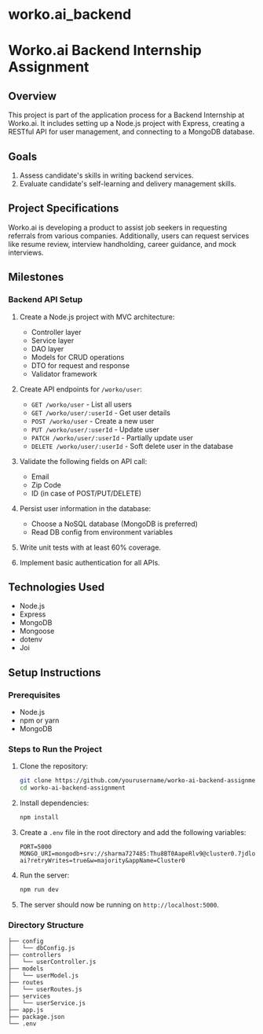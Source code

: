 # worko.ai_backend

# Worko.ai Backend Internship Assignment

## Overview

This project is part of the application process for a Backend Internship at Worko.ai. It includes setting up a Node.js project with Express, creating a RESTful API for user management, and connecting to a MongoDB database.

## Goals

1. Assess candidate's skills in writing backend services.
2. Evaluate candidate's self-learning and delivery management skills.

## Project Specifications

Worko.ai is developing a product to assist job seekers in requesting referrals from various companies. Additionally, users can request services like resume review, interview handholding, career guidance, and mock interviews.

## Milestones

### Backend API Setup

1. Create a Node.js project with MVC architecture:

   - Controller layer
   - Service layer
   - DAO layer
   - Models for CRUD operations
   - DTO for request and response
   - Validator framework

2. Create API endpoints for `/worko/user`:

   - `GET /worko/user` - List all users
   - `GET /worko/user/:userId` - Get user details
   - `POST /worko/user` - Create a new user
   - `PUT /worko/user/:userId` - Update user
   - `PATCH /worko/user/:userId` - Partially update user
   - `DELETE /worko/user/:userId` - Soft delete user in the database

3. Validate the following fields on API call:

   - Email
   - Zip Code
   - ID (in case of POST/PUT/DELETE)

4. Persist user information in the database:

   - Choose a NoSQL database (MongoDB is preferred)
   - Read DB config from environment variables

5. Write unit tests with at least 60% coverage.

6. Implement basic authentication for all APIs.

## Technologies Used

- Node.js
- Express
- MongoDB
- Mongoose
- dotenv
- Joi

## Setup Instructions

### Prerequisites

- Node.js
- npm or yarn
- MongoDB

### Steps to Run the Project

1. Clone the repository:

   ```bash
   git clone https://github.com/yourusername/worko-ai-backend-assignment.git
   cd worko-ai-backend-assignment
   ```

2. Install dependencies:

   ```bash
   npm install
   ```

3. Create a `.env` file in the root directory and add the following variables:

   ```plaintext
   PORT=5000
   MONGO_URI=mongodb+srv://sharma727485:Thu8BT0AapeRlv9@cluster0.7jdlo15.mongodb.net/worko-ai?retryWrites=true&w=majority&appName=Cluster0
   ```

4. Run the server:

   ```bash
   npm run dev
   ```

5. The server should now be running on `http://localhost:5000`.

### Directory Structure

```plaintext
├── config
│   └── dbConfig.js
├── controllers
│   └── userController.js
├── models
│   └── userModel.js
├── routes
│   └── userRoutes.js
├── services
│   └── userService.js
├── app.js
├── package.json
└── .env

```
